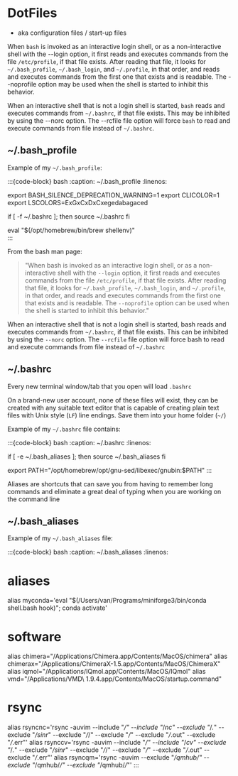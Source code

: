 # DotFiles

- aka configuration files / start-up files

When `bash` is invoked as an interactive login shell, or as a non-interactive shell with the --login option, it first reads and executes commands from the file `/etc/profile`, if that file exists. After reading that file, it looks for `~/.bash_profile`, `~/.bash_login`, and `~/.profile`, in that order, and reads and executes commands from the first one that exists and is readable. The --noprofile option may be used when the shell is started to inhibit this behavior.  

When an interactive shell that is not a login shell is started, `bash` reads and executes commands from `~/.bashrc`, if that file exists. This may be inhibited by using the --norc option. The --rcfile file option will force `bash` to read and execute commands from file instead of `~/.bashrc`.

## ~/.bash_profile

Example of my `~/.bash_profile`:

:::{code-block} bash
:caption: ~/.bash_profile
:linenos:

export BASH_SILENCE_DEPRECATION_WARNING=1
export CLICOLOR=1
export LSCOLORS=ExGxCxDxCxegedabagaced 

if [ -f ~/.bashrc ]; then 
    source ~/.bashrc 
fi  

eval "$(/opt/homebrew/bin/brew shellenv)"  
:::

From the bash man page:

> "When bash is invoked as an interactive login shell, or as a non-interactive shell with the `--login` option, it first reads and executes commands from the file `/etc/profile`, if that file exists. After reading that file, it looks for `~/.bash_profile`, `~/.bash_login`, and `~/.profile`, in that order, and reads and executes commands from the first one that exists and is readable. The `--noprofile` option can be used when the shell is started to inhibit this behavior."

When an interactive shell that is not a login shell is started, bash reads and executes commands from `~/.bashrc`, if that file exists. This can be inhibited by using the `--norc` option. The `--rcfile` file option will force bash to read and execute commands from file instead of `~/.bashrc`


## ~/.bashrc

Every new terminal window/tab that you open will load `.bashrc`

On a brand-new user account, none of these files will exist, they can be created with any suitable text editor that is capable of creating plain text files with Unix style (`LF`) line endings. Save them into your home folder (`~/`)

Example of my `~/.bashrc` file contains:

:::{code-block} bash
:caption: ~/.bashrc
:linenos:

if [ -e ~/.bash_aliases ]; then 
    source ~/.bash_aliases 
fi 

export PATH="/opt/homebrew/opt/gnu-sed/libexec/gnubin:$PATH"
:::

Aliases are shortcuts that can save you from having to remember long commands and eliminate a great deal of typing when you are working on the command line


## ~/.bash_aliases
Example of my `~/.bash_aliases` file:

:::{code-block} bash
:caption: ~/.bash_aliases
:linenos:

# aliases
alias myconda='eval "$(/Users/van/Programs/miniforge3/bin/conda shell.bash hook)"; conda activate'

# software
alias chimera="/Applications/Chimera.app/Contents/MacOS/chimera"
alias chimerax="/Applications/ChimeraX-1.5.app/Contents/MacOS/ChimeraX"
alias iqmol="/Applications/IQmol.app/Contents/MacOS/IQmol" 
alias vmd="/Applications/VMD\ 1.9.4.app/Contents/MacOS/startup.command"  

# rsync 
alias rsyncnc='rsync -auvim --include "*/" --include "*/*nc" --exclude "*/*.*" --exclude "*/sinr*" --exclude "*/*/" --exclude "*/*" --exclude "*/*.out" --exclude "*/*.err"' 
alias rsynccv='rsync -auvim --include "*/" --include "*/*cv" --exclude "*/*.*" --exclude "*/sinr*" --exclude "*/*/" --exclude "*/*" --exclude "*/*.out" --exclude "*/*.err"' 
alias rsyncqm='rsync -auvim --exclude "*/qmhub/" --exclude "*/qmhub/*/" --exclude "*/qmhub/*/*"' 
:::

